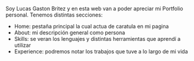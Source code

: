 Soy Lucas Gaston Britez y en esta web van a poder apreciar mi Portfolio personal.
Tenemos distintas secciones:

- Home: pestaña principal la cual actua de caratula en mi pagina
- About: mi descripción general como persona
- Skills: se veran los lenguajes y distintas herramientas que aprendí a utilizar
- Experience: podremos notar los trabajos que tuve a lo largo de mi vida
